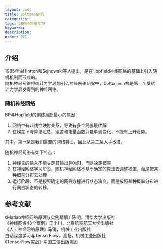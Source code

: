 ```yaml
---
layout: post
title: Boltzmann机
categories:
tags: 2B神经网络与TF
keywords:
description:
order: 271
---
```



## 介绍

1985年由Hintton和Sejnowski等人提出，是在Hopfield神经网络的基础上引入随机机制而形成的。  
随机神经网络将统计力学思想引入神经网络研究中，Boltzmann机是第一个受统计力学启发得到的神经网络。  


### 随机神经网络
BP与Hopfield的训练局部最小的原因：
1. 网络中有非线性映射关系，导致有多个局部最优解
2. 在梯度下降算法汇总，误差和能量函数只能单调变化，不能有上升趋势。


其中，第一条是我们需要的网络特征，因此从第二条入手改进。  


随机神经网络有如下特点：
1. 神经元的输入不能决定其输出是0或1，而是决定概率
2. 在神经网络学习阶段，随机神经网络不基于确定的算法去调整权值，而是按某种概率分布去处理
3. 运行阶段，不是按照确定的网络方程进行状态演变，而是按照某种概率分布进行网络状态的转移。



## 参考文献
《Matlab神经网络原理与实例精解》陈明，清华大学出版社   
《神经网络43个案例》王小川，北京航空航天大学出版社  
《人工神经网络原理》马锐，机械工业出版社  
白话深度学习与TensorFlow，高扬，机械工业出版社  
《TensorFlow实战》中国工信出版集团
